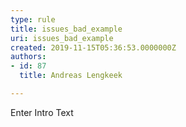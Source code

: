 ```yaml
---
type: rule
title: issues_bad_example
uri: issues_bad_example
created: 2019-11-15T05:36:53.0000000Z
authors:
- id: 87
  title: Andreas Lengkeek

---
```


Enter Intro Text
